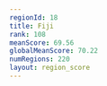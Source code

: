 ```yaml
---
regionId: 18
title: Fiji
rank: 108
meanScore: 69.56
globalMeanScore: 70.22
numRegions: 220
layout: region_score
---
```

